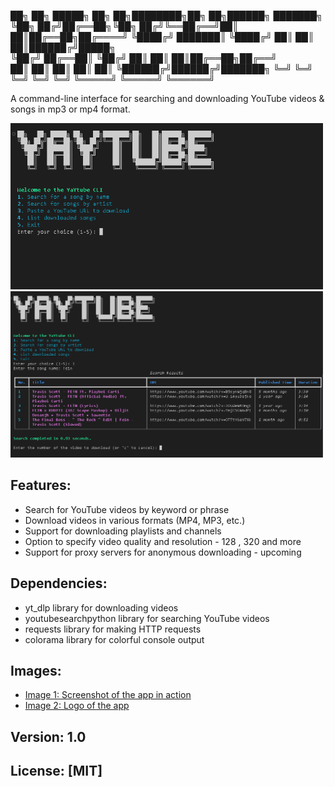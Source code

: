 ██╗   ██╗ █████╗ ██╗   ██╗████████╗██╗   ██╗██████╗ ███████╗
╚██╗ ██╔╝██╔══██╗╚██╗ ██╔╝╚══██╔══╝██║   ██║██╔══██╗██╔════╝
 ╚████╔╝ ███████║ ╚████╔╝    ██║   ██║   ██║██████╔╝█████╗  
  ╚██╔╝  ██╔══██║  ╚██╔╝     ██║   ██║   ██║██╔══██╗██╔══╝  
   ██║   ██║  ██║   ██║      ██║   ╚██████╔╝██████╔╝███████╗
   ╚═╝   ╚═╝  ╚═╝   ╚═╝      ╚═╝    ╚═════╝ ╚═════╝ ╚══════╝    

A command-line interface for searching and downloading YouTube videos & songs in mp3 or mp4 format.

<img src="https://raw.githubusercontent.com/Ritul-Void/YaYtunes/refs/heads/main/assets/1.PNG" alt="Sample Image" width="500" height="266" style="display:inline">
<img src="https://raw.githubusercontent.com/Ritul-Void/YaYtunes/refs/heads/main/assets/2.PNG" alt="Sample Image" width="500" height="266">





## Features:

* Search for YouTube videos by keyword or phrase
* Download videos in various formats (MP4, MP3, etc.)
* Support for downloading playlists and channels
* Option to specify video quality and resolution - 128 , 320 and more 
* Support for proxy servers for anonymous downloading - upcoming 

## Dependencies:

* yt_dlp library for downloading videos
* youtubesearchpython library for searching YouTube videos
* requests library for making HTTP requests
* colorama library for colorful console output

## Images:

* [Image 1: Screenshot of the app in action](image1.png)
* [Image 2: Logo of the app](image2.png)

## Version: 1.0
## 
## License: [MIT]
